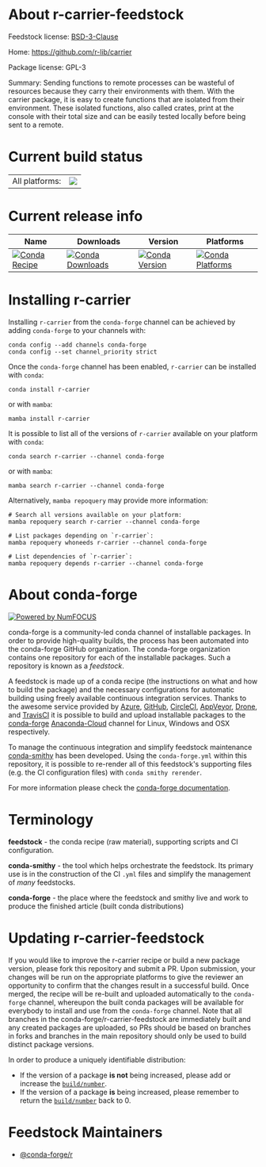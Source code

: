 About r-carrier-feedstock
=========================

Feedstock license: [BSD-3-Clause](https://github.com/conda-forge/r-carrier-feedstock/blob/main/LICENSE.txt)

Home: https://github.com/r-lib/carrier

Package license: GPL-3

Summary: Sending functions to remote processes can be wasteful of resources because they carry their environments with them. With the carrier package, it is easy to create functions that are isolated from their environment. These isolated functions, also called crates, print at the console with their total size and can be easily tested locally before being sent to a remote.

Current build status
====================


<table><tr><td>All platforms:</td>
    <td>
      <a href="https://dev.azure.com/conda-forge/feedstock-builds/_build/latest?definitionId=8665&branchName=main">
        <img src="https://dev.azure.com/conda-forge/feedstock-builds/_apis/build/status/r-carrier-feedstock?branchName=main">
      </a>
    </td>
  </tr>
</table>

Current release info
====================

| Name | Downloads | Version | Platforms |
| --- | --- | --- | --- |
| [![Conda Recipe](https://img.shields.io/badge/recipe-r--carrier-green.svg)](https://anaconda.org/conda-forge/r-carrier) | [![Conda Downloads](https://img.shields.io/conda/dn/conda-forge/r-carrier.svg)](https://anaconda.org/conda-forge/r-carrier) | [![Conda Version](https://img.shields.io/conda/vn/conda-forge/r-carrier.svg)](https://anaconda.org/conda-forge/r-carrier) | [![Conda Platforms](https://img.shields.io/conda/pn/conda-forge/r-carrier.svg)](https://anaconda.org/conda-forge/r-carrier) |

Installing r-carrier
====================

Installing `r-carrier` from the `conda-forge` channel can be achieved by adding `conda-forge` to your channels with:

```
conda config --add channels conda-forge
conda config --set channel_priority strict
```

Once the `conda-forge` channel has been enabled, `r-carrier` can be installed with `conda`:

```
conda install r-carrier
```

or with `mamba`:

```
mamba install r-carrier
```

It is possible to list all of the versions of `r-carrier` available on your platform with `conda`:

```
conda search r-carrier --channel conda-forge
```

or with `mamba`:

```
mamba search r-carrier --channel conda-forge
```

Alternatively, `mamba repoquery` may provide more information:

```
# Search all versions available on your platform:
mamba repoquery search r-carrier --channel conda-forge

# List packages depending on `r-carrier`:
mamba repoquery whoneeds r-carrier --channel conda-forge

# List dependencies of `r-carrier`:
mamba repoquery depends r-carrier --channel conda-forge
```


About conda-forge
=================

[![Powered by
NumFOCUS](https://img.shields.io/badge/powered%20by-NumFOCUS-orange.svg?style=flat&colorA=E1523D&colorB=007D8A)](https://numfocus.org)

conda-forge is a community-led conda channel of installable packages.
In order to provide high-quality builds, the process has been automated into the
conda-forge GitHub organization. The conda-forge organization contains one repository
for each of the installable packages. Such a repository is known as a *feedstock*.

A feedstock is made up of a conda recipe (the instructions on what and how to build
the package) and the necessary configurations for automatic building using freely
available continuous integration services. Thanks to the awesome service provided by
[Azure](https://azure.microsoft.com/en-us/services/devops/), [GitHub](https://github.com/),
[CircleCI](https://circleci.com/), [AppVeyor](https://www.appveyor.com/),
[Drone](https://cloud.drone.io/welcome), and [TravisCI](https://travis-ci.com/)
it is possible to build and upload installable packages to the
[conda-forge](https://anaconda.org/conda-forge) [Anaconda-Cloud](https://anaconda.org/)
channel for Linux, Windows and OSX respectively.

To manage the continuous integration and simplify feedstock maintenance
[conda-smithy](https://github.com/conda-forge/conda-smithy) has been developed.
Using the ``conda-forge.yml`` within this repository, it is possible to re-render all of
this feedstock's supporting files (e.g. the CI configuration files) with ``conda smithy rerender``.

For more information please check the [conda-forge documentation](https://conda-forge.org/docs/).

Terminology
===========

**feedstock** - the conda recipe (raw material), supporting scripts and CI configuration.

**conda-smithy** - the tool which helps orchestrate the feedstock.
                   Its primary use is in the construction of the CI ``.yml`` files
                   and simplify the management of *many* feedstocks.

**conda-forge** - the place where the feedstock and smithy live and work to
                  produce the finished article (built conda distributions)


Updating r-carrier-feedstock
============================

If you would like to improve the r-carrier recipe or build a new
package version, please fork this repository and submit a PR. Upon submission,
your changes will be run on the appropriate platforms to give the reviewer an
opportunity to confirm that the changes result in a successful build. Once
merged, the recipe will be re-built and uploaded automatically to the
`conda-forge` channel, whereupon the built conda packages will be available for
everybody to install and use from the `conda-forge` channel.
Note that all branches in the conda-forge/r-carrier-feedstock are
immediately built and any created packages are uploaded, so PRs should be based
on branches in forks and branches in the main repository should only be used to
build distinct package versions.

In order to produce a uniquely identifiable distribution:
 * If the version of a package **is not** being increased, please add or increase
   the [``build/number``](https://docs.conda.io/projects/conda-build/en/latest/resources/define-metadata.html#build-number-and-string).
 * If the version of a package **is** being increased, please remember to return
   the [``build/number``](https://docs.conda.io/projects/conda-build/en/latest/resources/define-metadata.html#build-number-and-string)
   back to 0.

Feedstock Maintainers
=====================

* [@conda-forge/r](https://github.com/conda-forge/r/)

